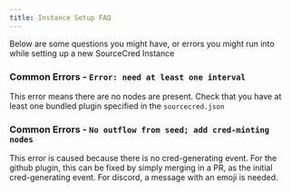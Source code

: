 ```yaml
---
title: Instance Setup FAQ
---
```


Below are some questions you might have, or errors you might run into while
setting up a new SourceCred Instance

### Common Errors - `Error: need at least one interval`

This error means there are no nodes are present. Check that you have at least
one bundled plugin specified in the `sourcecred.json`

### Common Errors - `No outflow from seed; add cred-minting nodes`

This error is caused because there is no cred-generating event. For the github
plugin, this can be fixed by simply merging in a PR, as the initial
cred-generating event. For discord, a message with an emoji is needed.
